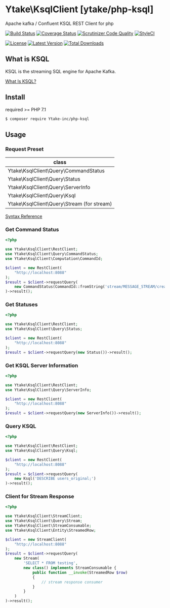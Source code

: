 # Ytake\KsqlClient [ytake/php-ksql]

Apache kafka / Confluent KSQL REST Client for php

[![Build Status](http://img.shields.io/travis/ytake/php-ksql/master.svg?style=flat-square)](https://travis-ci.org/ytake/php-ksql)
[![Coverage Status](http://img.shields.io/coveralls/ytake/php-ksql/master.svg?style=flat-square)](https://coveralls.io/github/ytake/php-ksql?branch=master)
[![Scrutinizer Code Quality](http://img.shields.io/scrutinizer/g/ytake/php-ksql.svg?style=flat-square)](https://scrutinizer-ci.com/g/ytake/php-ksql/?branch=master)
[![StyleCI](https://styleci.io/repos/131283937/shield?branch=master)](https://styleci.io/repos/131283937)

[![License](http://img.shields.io/packagist/l/ytake/php-ksql.svg?style=flat-square)](https://packagist.org/packages/ytake/php-ksql)
[![Latest Version](http://img.shields.io/packagist/v/ytake/php-ksql.svg?style=flat-square)](https://packagist.org/packages/ytake/php-ksql)
[![Total Downloads](http://img.shields.io/packagist/dt/ytake/php-ksql.svg?style=flat-square)](https://packagist.org/packages/ytake/php-ksql)

## What is KSQL

KSQL is the streaming SQL engine for Apache Kafka.

[What Is KSQL?](https://docs.confluent.io/current/ksql/docs/)


## Install

required >= PHP 7.1

```bash
$ composer require Ytake-inc/php-ksql
```

## Usage

### Request Preset

| class |
|-------------------------------------|
| Ytake\KsqlClient\Query\CommandStatus |
| Ytake\KsqlClient\Query\Status |
| Ytake\KsqlClient\Query\ServerInfo |
| Ytake\KsqlClient\Query\Ksql |
| Ytake\KsqlClient\Query\Stream (for stream) |

[Syntax Reference](https://docs.confluent.io/current/ksql/docs/syntax-reference.html)

### Get Command Status

```php
<?php

use Ytake\KsqlClient\RestClient;
use Ytake\KsqlClient\Query\CommandStatus;
use Ytake\KsqlClient\Computation\CommandId;

$client = new RestClient(
    "http://localhost:8088"
);
$result = $client->requestQuery(
    new CommandStatus(CommandId::fromString('stream/MESSAGE_STREAM/create'))
)->result();

```

### Get Statuses

```php
<?php

use Ytake\KsqlClient\RestClient;
use Ytake\KsqlClient\Query\Status;

$client = new RestClient(
    "http://localhost:8088"
);
$result = $client->requestQuery(new Status())->result();

```

### Get KSQL Server Information

```php
<?php

use Ytake\KsqlClient\RestClient;
use Ytake\KsqlClient\Query\ServerInfo;

$client = new RestClient(
    "http://localhost:8088"
);
$result = $client->requestQuery(new ServerInfo())->result();

```

### Query KSQL

```php
<?php

use Ytake\KsqlClient\RestClient;
use Ytake\KsqlClient\Query\Ksql;

$client = new RestClient(
    "http://localhost:8088"
);
$result = $client->requestQuery(
    new Ksql('DESCRIBE users_original;')
)->result();

```

### Client for Stream Response

```php
<?php

use Ytake\KsqlClient\StreamClient;
use Ytake\KsqlClient\Query\Stream;
use Ytake\KsqlClient\StreamConsumable;
use Ytake\KsqlClient\Entity\StreamedRow;

$client = new StreamClient(
    "http://localhost:8088"
);
$result = $client->requestQuery(
    new Stream(
        'SELECT * FROM testing',
        new class() implements StreamConsumable {
            public function __invoke(StreamedRow $row) 
            {
                // stream response consumer
            }
        }    
    )
)->result();
```
